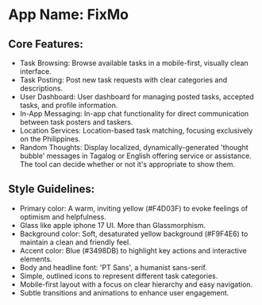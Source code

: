 # **App Name**: FixMo

## Core Features:

- Task Browsing: Browse available tasks in a mobile-first, visually clean interface.
- Task Posting: Post new task requests with clear categories and descriptions.
- User Dashboard: User dashboard for managing posted tasks, accepted tasks, and profile information.
- In-App Messaging: In-app chat functionality for direct communication between task posters and taskers.
- Location Services: Location-based task matching, focusing exclusively on the Philippines.
- Random Thoughts: Display localized, dynamically-generated 'thought bubble' messages in Tagalog or English offering service or assistance. The tool can decide whether or not it's appropriate to show them.

## Style Guidelines:

- Primary color: A warm, inviting yellow (#F4D03F) to evoke feelings of optimism and helpfulness.
- Glass like apple iphone 17 UI. More than Glassmorphism.
- Background color: Soft, desaturated yellow background (#F9F4E6) to maintain a clean and friendly feel.
- Accent color: Blue (#3498DB) to highlight key actions and interactive elements.
- Body and headline font: 'PT Sans', a humanist sans-serif.
- Simple, outlined icons to represent different task categories.
- Mobile-first layout with a focus on clear hierarchy and easy navigation.
- Subtle transitions and animations to enhance user engagement.